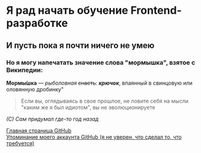 # Я рад начать обучение Frontend-разработке #
## И пусть пока я почти ничего не умею ##
### Но я могу напечатать значение слова "мормышка", взятое с Википедии: ###

**Мормы́шка** — *рыболовная* ~~снасть~~: ***крючок***, впаянный в свинцовую или оловянную дробинку"

>Если вы, оглядываясь в свое прошлое, не ловите себя на мысли "каким же я был идиотом", вы не эволюционируете
>
*(С) Сам придумал где-то год назад*

[Главная страница GitHub](https://github.com/)<br>
[Упоминание моего аккаунта GitHub (я не уверен, что сделал то, что требуется)](https://github.com/xL1mb0)

